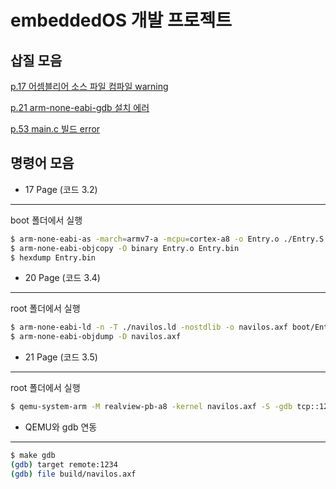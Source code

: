 # embeddedOS 개발 프로젝트

## 삽질 모음

[p.17 어셈블리어 소스 파일 컴파일 warning](https://852completed.tistory.com/92)

[p.21 arm-none-eabi-gdb 설치 에러](https://852completed.tistory.com/93)

[p.53 main.c 빌드 error](https://852completed.tistory.com/95)

## 명령어 모음

* 17 Page (코드 3.2)
---
boot 폴더에서 실행
```bash
$ arm-none-eabi-as -march=armv7-a -mcpu=cortex-a8 -o Entry.o ./Entry.S
$ arm-none-eabi-objcopy -O binary Entry.o Entry.bin
$ hexdump Entry.bin
```


* 20 Page (코드 3.4)
---
root 폴더에서 실행
```bash
$ arm-none-eabi-ld -n -T ./navilos.ld -nostdlib -o navilos.axf boot/Entry.o
$ arm-none-eabi-objdump -D navilos.axf
```


* 21 Page (코드 3.5)
---
root 폴더에서 실행
```bash
$ qemu-system-arm -M realview-pb-a8 -kernel navilos.axf -S -gdb tcp::1234,ipv4
```

* QEMU와 gdb 연동
---
```bash
$ make gdb
(gdb) target remote:1234
(gdb) file build/navilos.axf
```
